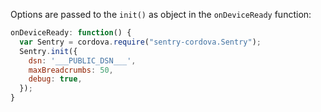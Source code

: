 Options are passed to the `init()` as object in the `onDeviceReady` function:

```javascript
onDeviceReady: function() {
  var Sentry = cordova.require("sentry-cordova.Sentry");
  Sentry.init({
    dsn: '___PUBLIC_DSN___',
    maxBreadcrumbs: 50,
    debug: true,
  });
}
```
